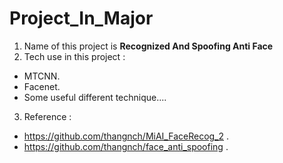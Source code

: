 # Project_In_Major
1. Name of this project is __Recognized And Spoofing Anti Face__
2. Tech use in this project :
- MTCNN.
- Facenet.
- Some useful different technique.... 
3. Reference :
- https://github.com/thangnch/MiAI_FaceRecog_2 .
- https://github.com/thangnch/face_anti_spoofing .
